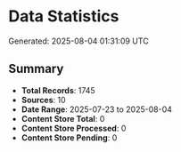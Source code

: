 # Data Statistics

Generated: 2025-08-04 01:31:09 UTC

## Summary

- **Total Records**: 1745
- **Sources**: 10
- **Date Range**: 2025-07-23 to 2025-08-04
- **Content Store Total**: 0
- **Content Store Processed**: 0
- **Content Store Pending**: 0
